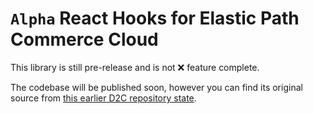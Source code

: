 # `Alpha` React Hooks for Elastic Path Commerce Cloud

This library is still pre-release and is not ❌ feature complete.

The codebase will be published soon, however you can find its original source from [this earlier D2C repository state](https://github.com/elasticpath/d2c-starter-kit/tree/639ff1a6c65c5be0a4aed27b4e40e3aca296f1b4/src/context). 